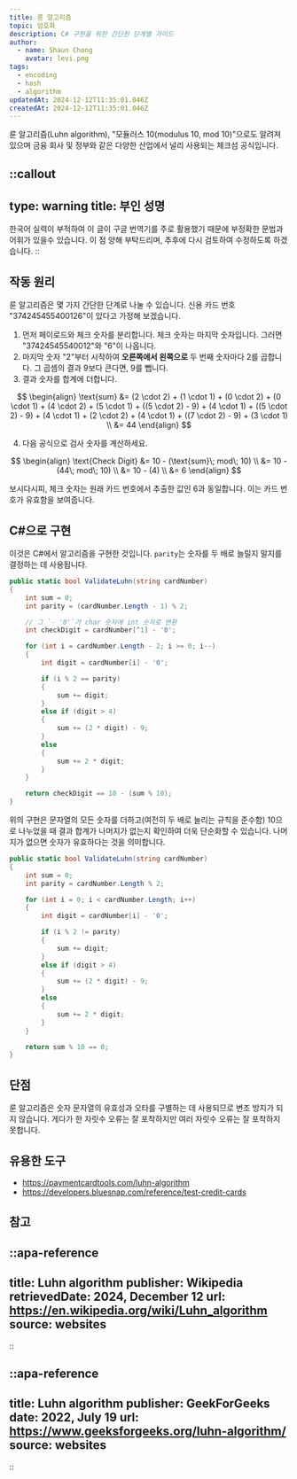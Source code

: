 ```yaml
---
title: 룬 알고리즘
topic: 암호화
description: C# 구현을 위한 간단한 단계별 가이드
author:
  - name: Shaun Chong
    avatar: levi.png
tags:
  - encoding
  - hash
  - algorithm
updatedAt: 2024-12-12T11:35:01.046Z
createdAt: 2024-12-12T11:35:01.046Z
---
```


룬 알고리즘(Luhn algorithm), "모듈러스 10(modulus 10, mod 10)"으로도 알려져 있으며 금융 회사 및 정부와 같은 다양한 산업에서 널리 사용되는 체크섬 공식입니다.

<!--more-->

<!-- prettier-ignore-start -->
::callout
---
type: warning
title: 부인 성명
---
한국어 실력이 부적하여 이 글이 구글 번역기를 주로 활용했기 때문에 부정확한 문법과 어휘가 있을수 있습니다. 이 점 양해 부탁드리며, 추후에 다시 검토하여 수정하도록 하겠습니다.
::
<!-- prettier-ignore-end -->

## 작동 원리

룬 알고리즘은 몇 가지 간단한 단계로 나눌 수 있습니다. 신용 카드 번호 "374245455400126"이 있다고 가정해 보겠습니다.

1. 먼저 페이로드와 체크 숫자를 분리합니다. 체크 숫자는 마지막 숫자입니다. 그러면 "37424545540012"와 "6"이 나옵니다.
2. 마지막 숫자 "2"부터 시작하여 **오른쪽에서 왼쪽으로** 두 번째 숫자마다 2를 곱합니다. 그 곱셈의 결과 9보다 큰다면, 9를 뺍니다.
3. 결과 숫자를 합계에 더합니다.

$$
\begin{align}
\text{sum} &= (2 \cdot 2) + (1 \cdot 1) + (0 \cdot 2) + (0 \cdot 1) + (4 \cdot 2) + (5 \cdot 1) + ((5 \cdot 2) - 9) + (4 \cdot 1) + ((5 \cdot 2) - 9) + (4 \cdot 1) + (2 \cdot 2) + (4 \cdot 1) + ((7 \cdot 2) - 9) + (3 \cdot 1) \\
 &= 44
\end{align}
$$

4. 다음 공식으로 검사 숫자를 계산하세요.

$$
\begin{align}
\text{Check Digit} &= 10 - (\text{sum}\; mod\; 10) \\
 &= 10 - (44\; mod\; 10) \\
 &= 10 - (4) \\
 &= 6
\end{align}
$$

보시다시피, 체크 숫자는 원래 카드 번호에서 추출한 값인 6과 동일합니다. 이는 카드 번호가 유효함을 보여줍니다.

## C#으로 구현

이것은 C#에서 알고리즘을 구현한 것입니다. `parity`는 숫자를 두 배로 늘릴지 말지를 결정하는 데 사용됩니다.

```cs
public static bool ValidateLuhn(string cardNumber)
{
    int sum = 0;
    int parity = (cardNumber.Length - 1) % 2;

    // 그 `- '0'`가 char 숫자에 int 숫자로 변환
    int checkDigit = cardNumber[^1] - '0';

    for (int i = cardNumber.Length - 2; i >= 0; i--)
    {
        int digit = cardNumber[i] - '0';

        if (i % 2 == parity)
        {
            sum += digit;
        }
        else if (digit > 4)
        {
            sum += (2 * digit) - 9;
        }
        else
        {
            sum += 2 * digit;
        }
    }

    return checkDigit == 10 - (sum % 10);
}
```

위의 구현은 문자열의 모든 숫자를 더하고(여전히 두 배로 늘리는 규칙을 준수함) 10으로 나누었을 때 결과 합계가 나머지가 없는지 확인하여 더욱 단순화할 수 있습니다. 나머지가 없으면 숫자가 유효하다는 것을 의미합니다.

```cs
public static bool ValidateLuhn(string cardNumber)
{
    int sum = 0;
    int parity = cardNumber.Length % 2;

    for (int i = 0; i < cardNumber.Length; i++)
    {
        int digit = cardNumber[i] - '0';

        if (i % 2 != parity)
        {
            sum += digit;
        }
        else if (digit > 4)
        {
            sum += (2 * digit) - 9;
        }
        else
        {
            sum += 2 * digit;
        }
    }

    return sum % 10 == 0;
}
```

## 단점

룬 알고리즘은 숫자 문자열의 유효성과 오타를 구별하는 데 사용되므로 변조 방지가 되지 않습니다. 게다가 한 자릿수 오류는 잘 포착하지만 여러 자릿수 오류는 잘 포착하지 못합니다.

## 유용한 도구

- https://paymentcardtools.com/luhn-algorithm
- https://developers.bluesnap.com/reference/test-credit-cards

## 참고

<!-- prettier-ignore-start -->
::apa-reference
---
title: Luhn algorithm
publisher: Wikipedia
retrievedDate: 2024, December 12
url: https://en.wikipedia.org/wiki/Luhn_algorithm
source: websites
---
::

::apa-reference
---
title: Luhn algorithm
publisher: GeekForGeeks
date: 2022, July 19
url: https://www.geeksforgeeks.org/luhn-algorithm/
source: websites
---
::
<!-- prettier-ignore-end -->
